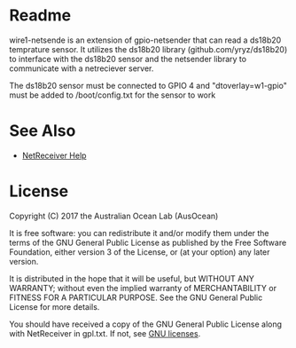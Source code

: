 # Readme

wire1-netsende is an extension of gpio-netsender that can read a ds18b20 temprature sensor.
It utilizes the ds18b20 library (github.com/yryz/ds18b20) to interface with the ds18b20 sensor
and the netsender library to communicate with a netreciever server.

The ds18b20 sensor must be connected to GPIO 4 and "dtoverlay=w1-gpio" must be added to /boot/config.txt for the sensor to work

# See Also

* [NetReceiver Help](http://netreceiver.appspot.com/help)

# License

Copyright (C) 2017 the Australian Ocean Lab (AusOcean)

It is free software: you can redistribute it and/or modify them
under the terms of the GNU General Public License as published by the
Free Software Foundation, either version 3 of the License, or (at your
option) any later version.

It is distributed in the hope that it will be useful, but WITHOUT
ANY WARRANTY; without even the implied warranty of MERCHANTABILITY or
FITNESS FOR A PARTICULAR PURPOSE. See the GNU General Public License
for more details.

You should have received a copy of the GNU General Public License
along with NetReceiver in gpl.txt.  If not, see [GNU licenses](http://www.gnu.org/licenses).
